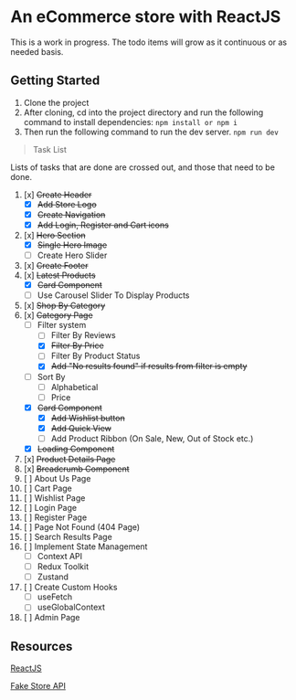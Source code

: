 # An eCommerce store with ReactJS

This is a work in progress. The todo items will grow as it continuous or as needed basis.

## Getting Started

1. Clone the project
2. After cloning, cd into the project directory and run the following command to install dependencies:
   `npm install or npm i`
3. Then run the following command to run the dev server.
   `npm run dev`

> Task List

Lists of tasks that are done are crossed out, and those that need to be done.

1. [x] ~~Create Header~~
   - [x] ~~Add Store Logo~~
   - [x] ~~Create Navigation~~
   - [x] ~~Add Login, Register and Cart icons~~
2. [x] ~~Hero Section~~
   - [x] ~~Single Hero Image~~
   - [ ] Create Hero Slider
3. [x] ~~Create Footer~~
4. [x] ~~Latest Products~~
   - [x] ~~Card Component~~
   - [ ] Use Carousel Slider To Display Products
5. [x] ~~Shop By Category~~
6. [x] ~~Category Page~~
   - [ ] Filter system
     - [ ] Filter By Reviews
     - [x] ~~Filter By Price~~
     - [ ] Filter By Product Status
     - [x] ~~Add "No results found" if results from filter is empty~~
   - [ ] Sort By
     - [ ] Alphabetical
     - [ ] Price
   - [x] ~~Card Component~~
     - [x] ~~Add Wishlist button~~
     - [x] ~~Add Quick View~~
     - [ ] Add Product Ribbon (On Sale, New, Out of Stock etc.)
   - [x] ~~Loading Component~~
7. [x] ~~Product Details Page~~
8. [x] ~~Breadcrumb Component~~
9. [ ] About Us Page
10. [ ] Cart Page
11. [ ] Wishlist Page
12. [ ] Login Page
13. [ ] Register Page
14. [ ] Page Not Found (404 Page)
15. [ ] Search Results Page
16. [ ] Implement State Management
    - [ ] Context API
    - [ ] Redux Toolkit
    - [ ] Zustand
17. [ ] Create Custom Hooks
    - [ ] useFetch
    - [ ] useGlobalContext
18. [ ] Admin Page

## Resources

[ReactJS](https://react.dev/)

[Fake Store API](https://fakestoreapi.com/)
